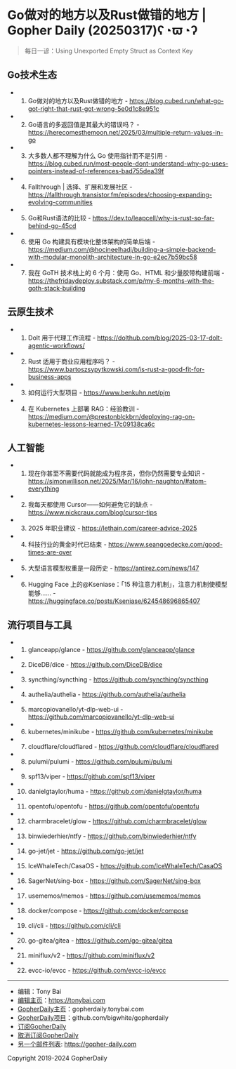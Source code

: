 # Go做对的地方以及Rust做错的地方 | Gopher Daily (20250317)ʕ◔ϖ◔ʔ

>每日一谚：Using Unexported Empty Struct as Context Key

## Go技术生态


- 1. Go做对的地方以及Rust做错的地方 - https://blog.cubed.run/what-go-got-right-that-rust-got-wrong-5e0d1c8e951c

- 2. Go语言的多返回值是其最大的错误吗？ - https://herecomesthemoon.net/2025/03/multiple-return-values-in-go

- 3. 大多数人都不理解为什么 Go 使用指针而不是引用 - https://blog.cubed.run/most-people-dont-understand-why-go-uses-pointers-instead-of-references-bad755dea39f

- 4. Fallthrough | 选择、扩展和发展社区 - https://fallthrough.transistor.fm/episodes/choosing-expanding-evolving-communities

- 5. Go和Rust语法的比较 - https://dev.to/leapcell/why-is-rust-so-far-behind-go-45cd

- 6. 使用 Go 构建具有模块化整体架构的简单后端 - https://medium.com/@hocineelhadj/building-a-simple-backend-with-modular-monolith-architecture-in-go-e2ec7b59bc58

- 7. 我在 GoTH 技术栈上的 6 个月：使用 Go、HTML 和少量胶带构建前端 - https://thefridaydeploy.substack.com/p/my-6-months-with-the-goth-stack-building


## 云原生技术


- 1. Dolt 用于代理工作流程 - https://dolthub.com/blog/2025-03-17-dolt-agentic-workflows/

- 2. Rust 适用于商业应用程序吗？ - https://www.bartoszsypytkowski.com/is-rust-a-good-fit-for-business-apps

- 3. 如何运行大型项目 - https://www.benkuhn.net/pjm

- 4. 在 Kubernetes 上部署 RAG：经验教训 - https://medium.com/@prestonblckbrn/deploying-rag-on-kubernetes-lessons-learned-17c09138ca6c


## 人工智能


- 1. 现在你甚至不需要代码就能成为程序员，但你仍然需要专业知识 - https://simonwillison.net/2025/Mar/16/john-naughton/#atom-everything

- 2. 我每天都使用 Cursor——如何避免它的缺点 - https://www.nickcraux.com/blog/cursor-tips

- 3. 2025 年职业建议 - https://lethain.com/career-advice-2025

- 4. 科技行业的黄金时代已结束 - https://www.seangoedecke.com/good-times-are-over

- 5. 大型语言模型权重是一段历史 - https://antirez.com/news/147

- 6. Hugging Face 上的@Kseniase：「15 种注意力机制」，注意力机制使模型能够…… - https://huggingface.co/posts/Kseniase/624548696865407


## 流行项目与工具


- 1. glanceapp/glance - https://github.com/glanceapp/glance

- 2. DiceDB/dice - https://github.com/DiceDB/dice

- 3. syncthing/syncthing - https://github.com/syncthing/syncthing

- 4. authelia/authelia - https://github.com/authelia/authelia

- 5. marcopiovanello/yt-dlp-web-ui - https://github.com/marcopiovanello/yt-dlp-web-ui

- 6. kubernetes/minikube - https://github.com/kubernetes/minikube

- 7. cloudflare/cloudflared - https://github.com/cloudflare/cloudflared

- 8. pulumi/pulumi - https://github.com/pulumi/pulumi

- 9. spf13/viper - https://github.com/spf13/viper

- 10. danielgtaylor/huma - https://github.com/danielgtaylor/huma

- 11. opentofu/opentofu - https://github.com/opentofu/opentofu

- 12. charmbracelet/glow - https://github.com/charmbracelet/glow

- 13. binwiederhier/ntfy - https://github.com/binwiederhier/ntfy

- 14. go-jet/jet - https://github.com/go-jet/jet

- 15. IceWhaleTech/CasaOS - https://github.com/IceWhaleTech/CasaOS

- 16. SagerNet/sing-box - https://github.com/SagerNet/sing-box

- 17. usememos/memos - https://github.com/usememos/memos

- 18. docker/compose - https://github.com/docker/compose

- 19. cli/cli - https://github.com/cli/cli

- 20. go-gitea/gitea - https://github.com/go-gitea/gitea

- 21. miniflux/v2 - https://github.com/miniflux/v2

- 22. evcc-io/evcc - https://github.com/evcc-io/evcc


----

- 编辑：Tony Bai
- [编辑主页](https://tonybai.com)：https://tonybai.com
- [GopherDaily主页](https://gopherdaily.tonybai.com)：gopherdaily.tonybai.com
- [GopherDaily项目](https://github.com/bigwhite/gopherdaily)：github.com/bigwhite/gopherdaily
- [订阅GopherDaily](https://gopherdaily.tonybai.com/subscribe)
- [取消订阅GopherDaily](https://gopherdaily.tonybai.com/unsubscribe)
- [另一个邮件列表](https://gopher-daily.com): https://gopher-daily.com

Copyright 2019-2024 GopherDaily
